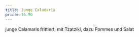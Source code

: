 ```yaml
---
title: Junge Calamaria
price: 16.90
---
```


junge Calamaris frittiert, mit Tzatziki, dazu Pommes und Salat
